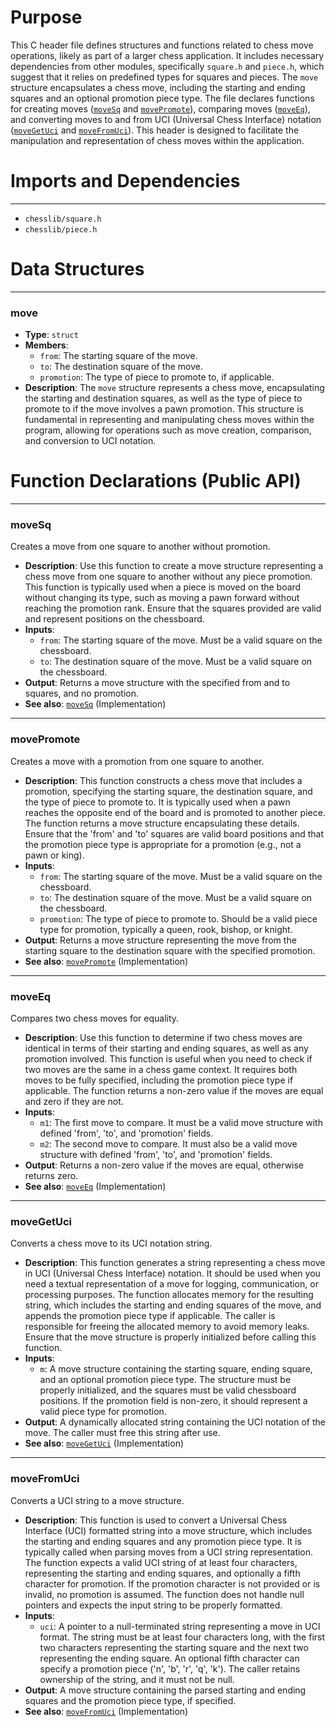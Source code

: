# Purpose
This C header file defines structures and functions related to chess move operations, likely as part of a larger chess application. It includes necessary dependencies from other modules, specifically `square.h` and `piece.h`, which suggest that it relies on predefined types for squares and pieces. The `move` structure encapsulates a chess move, including the starting and ending squares and an optional promotion piece type. The file declares functions for creating moves ([`moveSq`](#moveSq) and [`movePromote`](#movePromote)), comparing moves ([`moveEq`](#moveEq)), and converting moves to and from UCI (Universal Chess Interface) notation ([`moveGetUci`](#moveGetUci) and [`moveFromUci`](#moveFromUci)). This header is designed to facilitate the manipulation and representation of chess moves within the application.
# Imports and Dependencies

---
- `chesslib/square.h`
- `chesslib/piece.h`


# Data Structures

---
### move
- **Type**: `struct`
- **Members**:
    - `from`: The starting square of the move.
    - `to`: The destination square of the move.
    - `promotion`: The type of piece to promote to, if applicable.
- **Description**: The `move` structure represents a chess move, encapsulating the starting and destination squares, as well as the type of piece to promote to if the move involves a pawn promotion. This structure is fundamental in representing and manipulating chess moves within the program, allowing for operations such as move creation, comparison, and conversion to UCI notation.


# Function Declarations (Public API)

---
### moveSq<!-- {{#callable_declaration:moveSq}} -->
Creates a move from one square to another without promotion.
- **Description**: Use this function to create a move structure representing a chess move from one square to another without any piece promotion. This function is typically used when a piece is moved on the board without changing its type, such as moving a pawn forward without reaching the promotion rank. Ensure that the squares provided are valid and represent positions on the chessboard.
- **Inputs**:
    - `from`: The starting square of the move. Must be a valid square on the chessboard.
    - `to`: The destination square of the move. Must be a valid square on the chessboard.
- **Output**: Returns a move structure with the specified from and to squares, and no promotion.
- **See also**: [`moveSq`](../../src/chesslib/move.c.driver.md#moveSq)  (Implementation)


---
### movePromote<!-- {{#callable_declaration:movePromote}} -->
Creates a move with a promotion from one square to another.
- **Description**: This function constructs a chess move that includes a promotion, specifying the starting square, the destination square, and the type of piece to promote to. It is typically used when a pawn reaches the opposite end of the board and is promoted to another piece. The function returns a move structure encapsulating these details. Ensure that the 'from' and 'to' squares are valid board positions and that the promotion piece type is appropriate for a promotion (e.g., not a pawn or king).
- **Inputs**:
    - `from`: The starting square of the move. Must be a valid square on the chessboard.
    - `to`: The destination square of the move. Must be a valid square on the chessboard.
    - `promotion`: The type of piece to promote to. Should be a valid piece type for promotion, typically a queen, rook, bishop, or knight.
- **Output**: Returns a move structure representing the move from the starting square to the destination square with the specified promotion.
- **See also**: [`movePromote`](../../src/chesslib/move.c.driver.md#movePromote)  (Implementation)


---
### moveEq<!-- {{#callable_declaration:moveEq}} -->
Compares two chess moves for equality.
- **Description**: Use this function to determine if two chess moves are identical in terms of their starting and ending squares, as well as any promotion involved. This function is useful when you need to check if two moves are the same in a chess game context. It requires both moves to be fully specified, including the promotion piece type if applicable. The function returns a non-zero value if the moves are equal and zero if they are not.
- **Inputs**:
    - `m1`: The first move to compare. It must be a valid move structure with defined 'from', 'to', and 'promotion' fields.
    - `m2`: The second move to compare. It must also be a valid move structure with defined 'from', 'to', and 'promotion' fields.
- **Output**: Returns a non-zero value if the moves are equal, otherwise returns zero.
- **See also**: [`moveEq`](../../src/chesslib/move.c.driver.md#moveEq)  (Implementation)


---
### moveGetUci<!-- {{#callable_declaration:moveGetUci}} -->
Converts a chess move to its UCI notation string.
- **Description**: This function generates a string representing a chess move in UCI (Universal Chess Interface) notation. It should be used when you need a textual representation of a move for logging, communication, or processing purposes. The function allocates memory for the resulting string, which includes the starting and ending squares of the move, and appends the promotion piece type if applicable. The caller is responsible for freeing the allocated memory to avoid memory leaks. Ensure that the move structure is properly initialized before calling this function.
- **Inputs**:
    - `m`: A move structure containing the starting square, ending square, and an optional promotion piece type. The structure must be properly initialized, and the squares must be valid chessboard positions. If the promotion field is non-zero, it should represent a valid piece type for promotion.
- **Output**: A dynamically allocated string containing the UCI notation of the move. The caller must free this string after use.
- **See also**: [`moveGetUci`](../../src/chesslib/move.c.driver.md#moveGetUci)  (Implementation)


---
### moveFromUci<!-- {{#callable_declaration:moveFromUci}} -->
Converts a UCI string to a move structure.
- **Description**: This function is used to convert a Universal Chess Interface (UCI) formatted string into a move structure, which includes the starting and ending squares and any promotion piece type. It is typically called when parsing moves from a UCI string representation. The function expects a valid UCI string of at least four characters, representing the starting and ending squares, and optionally a fifth character for promotion. If the promotion character is not provided or is invalid, no promotion is assumed. The function does not handle null pointers and expects the input string to be properly formatted.
- **Inputs**:
    - `uci`: A pointer to a null-terminated string representing a move in UCI format. The string must be at least four characters long, with the first two characters representing the starting square and the next two representing the ending square. An optional fifth character can specify a promotion piece ('n', 'b', 'r', 'q', 'k'). The caller retains ownership of the string, and it must not be null.
- **Output**: A move structure containing the parsed starting and ending squares and the promotion piece type, if specified.
- **See also**: [`moveFromUci`](../../src/chesslib/move.c.driver.md#moveFromUci)  (Implementation)


